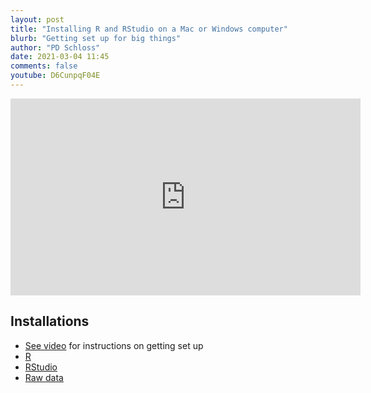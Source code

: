 ```yaml
---
layout: post
title: "Installing R and RStudio on a Mac or Windows computer"
blurb: "Getting set up for big things"
author: "PD Schloss"
date: 2021-03-04 11:45
comments: false
youtube: D6CunpqF04E
---
```


<iframe style="margin: 0 auto;display:block;" width="560" height="315" src="https://www.youtube.com/embed/{{ page.youtube }}" frameborder="0" allow="accelerometer; autoplay; encrypted-media; gyroscope; picture-in-picture" allowfullscreen></iframe>


## Installations

* [See video](https://www.youtube.com/watch?v=D6CunpqF04E) for instructions on getting set up
* [R](https://r-project.org)
* [RStudio](https://rstudio.com)
* [Raw data](https://github.com/riffomonas/raw_data/releases/latest)
